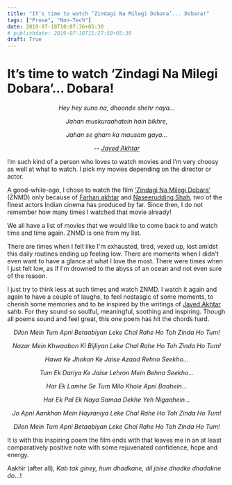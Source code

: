 ```yaml
---
title: "It’s time to watch ‘Zindagi Na Milegi Dobara’... Dobara!"
tags: ["Prose", "Non-Tech"]
date: 2019-07-18T10:07:36+05:30
# publishdate: 2019-07-18T15:27:50+05:30
draft: True
---
```


# It’s time to watch ‘Zindagi Na Milegi Dobara’... Dobara!

<center><i>Hey hey suno na, dhoonde shehr naya...

Jahan muskuraahatein hain bikhre,

Jahan se gham ka mausam gaya...

-- [Javed Akhtar](https://en.wikipedia.org/wiki/Javed_Akhtar)</i></center>

I’m such kind of a person who loves to watch movies and I’m very choosy as well at what to watch. I pick my movies depending on the director or actor.

A good-while-ago, I chose to watch the film [‘Zindagi Na Milegi Dobara’](https://www.imdb.com/title/tt1562872/?ref_=nv_sr_1?ref_=nv_sr_1) (ZNMD) only because of [Farhan akhtar](https://en.wikipedia.org/wiki/Farhan_Akhtar) and [Naseerudding Shah](https://en.wikipedia.org/wiki/Naseeruddin_Shah), two of the finest actors Indian cinema has produced by far. Since then, I do not remember how many times I watched that movie already!

We all have a list of movies that we would like to come back to and watch time and time again. ZNMD is one from my list.

There are times when I felt like I'm exhausted, tired, vexed up, lost amidst this daily routines ending up feeling low. There are moments when I didn't even want to have a glance at what I love the most. There were times when I just felt low, as if I'm drowned to the abyss of an ocean and not even sure of the reason. 

I just try to think less at such times and watch ZNMD. I watch it again and again to have a couple of laughs, to feel nostasgic of some moments, to cherish some memories and to be inspired by the writings of [Javed Akhtar](https://en.wikipedia.org/wiki/Javed_Akhtar) sahb. For they sound so soulful, meaningful, soothing and inspiring. Though all poems sound and feel great, this one poem has hit the chords hard.

<center>
<i>
Dilon Mein Tum Apni Betaabiyan Leke Chal Rahe Ho
Toh Zinda Ho Tum!

Nazar Mein Khwaabon Ki Bijliyan Leke Chal Rahe Ho
Toh Zinda Ho Tum!

Hawa Ke Jhokon Ke Jaise Azaad Rehno Seekho...

Tum Ek Dariya Ke Jaise Lehron Mein Behna Seekho...

Har Ek Lamhe Se Tum Milo Khole Apni Baahein...

Har Ek Pal Ek Naya Samaa Dekhe Yeh Nigaahein...

Jo Apni Aankhon Mein Hayraniya Leke Chal Rahe Ho
Toh Zinda Ho Tum!

Dilon Mein Tum Apni Betaabiyan Leke Chal Rahe Ho
Toh Zinda Ho Tum!
</i>
</center>

It is with this inspiring poem the film ends with that leaves me in an at least comparatively positive note with some rejuvenated confidence, hope and energy. 

Aakhir (after all), *Kab tak giney, hum dhadkane, dil jaise dhadke dhadakne do*...!